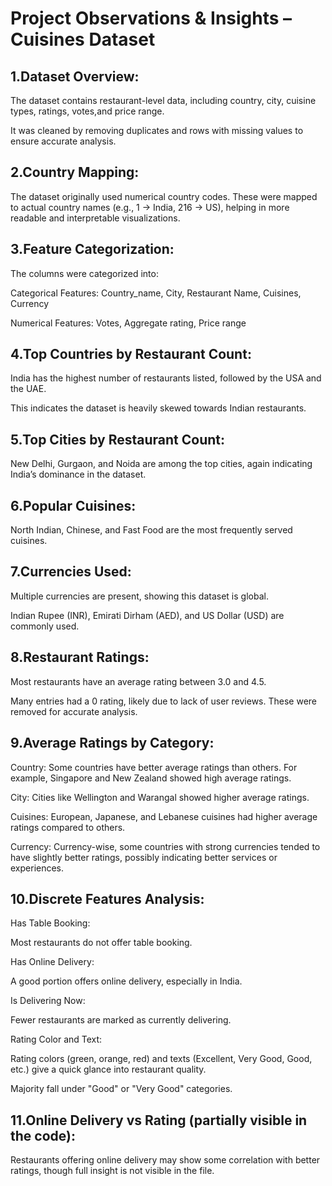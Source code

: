 <h1>Project Observations & Insights – Cuisines Dataset</h1>

<h2>1.Dataset Overview:</h2>

The dataset contains restaurant-level data, including country, city, cuisine types, ratings, votes,and price range.

It was cleaned by removing duplicates and rows with missing values to ensure accurate analysis.


<h2>2.Country Mapping:</h2>

The dataset originally used numerical country codes. These were mapped to actual country names (e.g., 1 → India, 216 → US), helping in more readable and interpretable visualizations.

<h2>3.Feature Categorization:</h2>

The columns were categorized into:

Categorical Features: Country_name, City, Restaurant Name, Cuisines, Currency

Numerical Features: Votes, Aggregate rating, Price range

<h2>4.Top Countries by Restaurant Count:</h2>

India has the highest number of restaurants listed, followed by the USA and the UAE.

This indicates the dataset is heavily skewed towards Indian restaurants.

<h2>5.Top Cities by Restaurant Count:</h2>

New Delhi, Gurgaon, and Noida are among the top cities, again indicating India’s dominance in the dataset.

<h2>6.Popular Cuisines:</h2>

North Indian, Chinese, and Fast Food are the most frequently served cuisines.

<h2>7.Currencies Used:</h2>

Multiple currencies are present, showing this dataset is global.

Indian Rupee (INR), Emirati Dirham (AED), and US Dollar (USD) are commonly used.

<h2>8.Restaurant Ratings:</h2>

Most restaurants have an average rating between 3.0 and 4.5.

Many entries had a 0 rating, likely due to lack of user reviews. These were removed for accurate analysis.

<h2>9.Average Ratings by Category:</h2>

Country: Some countries have better average ratings than others. For example, Singapore and New Zealand showed high average ratings.

City: Cities like Wellington and Warangal showed higher average ratings.

Cuisines: European, Japanese, and Lebanese cuisines had higher average ratings compared to others.

Currency: Currency-wise, some countries with strong currencies tended to have slightly better ratings, possibly indicating better services or experiences.

<h2>10.Discrete Features Analysis:</h2>

Has Table Booking:

Most restaurants do not offer table booking.

Has Online Delivery:

A good portion offers online delivery, especially in India.

Is Delivering Now:

Fewer restaurants are marked as currently delivering.

Rating Color and Text:

Rating colors (green, orange, red) and texts (Excellent, Very Good, Good, etc.) give a quick glance into restaurant quality.

Majority fall under "Good" or "Very Good" categories.

<h2>11.Online Delivery vs Rating (partially visible in the code):</h2>

Restaurants offering online delivery may show some correlation with better ratings, though full insight is not visible in the file.

